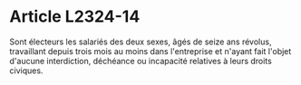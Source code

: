 # Article L2324-14

Sont électeurs les salariés des deux sexes, âgés de seize ans révolus, travaillant depuis trois mois au moins dans l'entreprise et n'ayant fait l'objet d'aucune interdiction, déchéance ou incapacité relatives à leurs droits civiques.